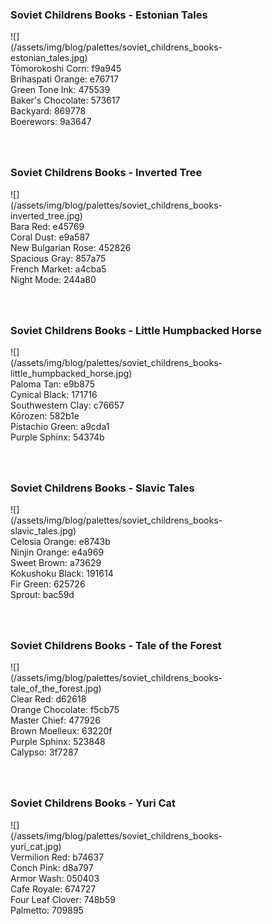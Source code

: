 <style>
div.palette_image {
  display: inline-block;
  width: 70%;
  max-width: 100%;
}

div.palette_colors {
  display: inline-block;
  width: auto;
  min-width: 100px;
  margin-bottom: 40px;
}
</style>

### Soviet Childrens Books - Estonian Tales
<div class="palette_image" markdown="span">![](/assets/img/blog/palettes/soviet_childrens_books-estonian_tales.jpg)</div>
<div class="palette_colors">Tōmorokoshi Corn: f9a945<br>Brihaspati Orange: e76717<br>Green Tone Ink: 475539<br>Baker's Chocolate: 573617<br>Backyard: 869778<br>Boerewors: 9a3647</div>


### Soviet Childrens Books - Inverted Tree
<div class="palette_image" markdown="span">![](/assets/img/blog/palettes/soviet_childrens_books-inverted_tree.jpg)</div>
<div class="palette_colors">Bara Red: e45769<br>Coral Dust: e9a587<br>New Bulgarian Rose: 452826<br>Spacious Gray: 857a75<br>French Market: a4cba5<br>Night Mode: 244a80</div>


### Soviet Childrens Books - Little Humpbacked Horse
<div class="palette_image" markdown="span">![](/assets/img/blog/palettes/soviet_childrens_books-little_humpbacked_horse.jpg)</div>
<div class="palette_colors">Paloma Tan: e9b875<br>Cynical Black: 171716<br>Southwestern Clay: c76657<br>Kōrozen: 582b1e<br>Pistachio Green: a9cda1<br>Purple Sphinx: 54374b</div>


### Soviet Childrens Books - Slavic Tales
<div class="palette_image" markdown="span">![](/assets/img/blog/palettes/soviet_childrens_books-slavic_tales.jpg)</div>
<div class="palette_colors">Celosia Orange: e8743b<br>Ninjin Orange: e4a969<br>Sweet Brown: a73629<br>Kokushoku Black: 191614<br>Fir Green: 625726<br>Sprout: bac59d</div>


### Soviet Childrens Books - Tale of the Forest
<div class="palette_image" markdown="span">![](/assets/img/blog/palettes/soviet_childrens_books-tale_of_the_forest.jpg)</div>
<div class="palette_colors">Clear Red: d62618<br>Orange Chocolate: f5cb75<br>Master Chief: 477926<br>Brown Moelleux: 63220f<br>Purple Sphinx: 523848<br>Calypso: 3f7287</div>


### Soviet Childrens Books - Yuri Cat
<div class="palette_image" markdown="span">![](/assets/img/blog/palettes/soviet_childrens_books-yuri_cat.jpg)</div>
<div class="palette_colors">Vermilion Red: b74637<br>Conch Pink: d8a797<br>Armor Wash: 050403<br>Cafe Royale: 674727<br>Four Leaf Clover: 748b59<br>Palmetto: 709895</div>


